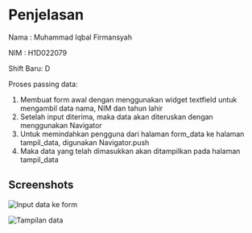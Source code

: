 
# Penjelasan
Nama : Muhammad Iqbal Firmansyah

NIM : H1D022079

Shift Baru: D

Proses passing data:
1. Membuat form awal dengan menggunakan widget textfield untuk mengambil data nama, NIM dan tahun lahir
2. Setelah input diterima, maka data akan diteruskan dengan menggunakan Navigator
3. Untuk memindahkan pengguna dari halaman form_data ke halaman tampil_data, digunakan Navigator.push
4. Maka data yang telah dimasukkan akan ditampilkan pada halaman tampil_data




## Screenshots

![Input data ke form](https://drive.google.com/file/d/1hLMz4eemryYisJixxg0QVLXM97CSgqNh/view?usp=drive_link)

![Tampilan data](https://drive.google.com/file/d/1Q8qKNtesY4C7KupzIIxyLCzjnnli-eeR/view?usp=drive_link)

